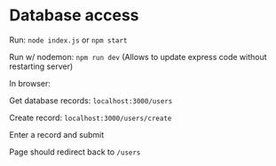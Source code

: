 # Database access

Run: ```node index.js``` or ```npm start```

Run w/ nodemon: ```npm run dev```
(Allows to update express code without restarting server)

In browser:

Get database records:
```localhost:3000/users```

Create record:
```localhost:3000/users/create```

Enter a record and submit

Page should redirect back to ```/users```